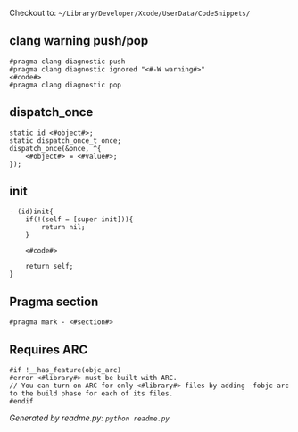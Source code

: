 Checkout to: `~/Library/Developer/Xcode/UserData/CodeSnippets/`

## clang warning push/pop

``` obj-c
#pragma clang diagnostic push
#pragma clang diagnostic ignored "<#-W warning#>"
<#code#>
#pragma clang diagnostic pop
```

## dispatch_once

``` obj-c
static id <#object#>;
static dispatch_once_t once;
dispatch_once(&once, ^{
    <#object#> = <#value#>;
});
```

## init

``` obj-c
- (id)init{
    if(!(self = [super init])){
        return nil;
    }

    <#code#>

    return self;
}
```

## Pragma section

``` obj-c
#pragma mark - <#section#>
```

## Requires ARC

``` obj-c
#if !__has_feature(objc_arc)
#error <#library#> must be built with ARC.
// You can turn on ARC for only <#library#> files by adding -fobjc-arc to the build phase for each of its files.
#endif
```

*Generated by readme.py: `python readme.py`*

